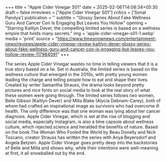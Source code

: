 +++
title = "Apple Cider Vinegar S01"
date = 2025-02-06T14:08:34+05:30
draft = false
mreviews = ["Apple Cider Vinegar S01"]
critics = ['Sonal Pandya']
publication = ''
subtitle = "Glossy Series About Fake Wellness Guru And Cancer Con Is Engaging But Leaves You Hollow"
opening = "Starring Kaitlyn Dever, the compelling limited series is based on a wellness empire that holds many secrets."
img = 'apple-cider-vinegar-s01-1.webp'
media = 'print'
source = "https://www.timesnownews.com/entertainment-news/reviews/apple-cider-vinegar-review-kaitlyn-dever-glossy-series-about-fake-wellness-guru-and-cancer-con-is-engaging-but-leaves-you-hollow-review-117984091"
+++

The series Apple Cider Vinegar wastes no time in telling viewers that it is a true story based on a lie. Set in Australia, the limited series is based on the wellness culture that emerged in the 2010s, with pretty young women leading the charge and telling people how to eat and shape their lives. Created by writer Samantha Strauss, the drama looks beyond pretty pictures and nice fonts on social media to look at the real story of what these women were going through. The limited series follows two women, Belle Gibson (Kaitlyn Dever) and Milla Blake (Alycia Debnam-Carey), both of whom had crafted an inspirational image as survivors who had overcome ill health. The only difference was that one woman was lying about her cancer diagnosis. Apple Cider Vinegar, which is set at the rise of blogging and social media, especially Instagram, is also a time capsule about wellness culture, which rejected science and heralded the benefits of nature. Based on the book The Woman Who Fooled the World by Beau Donelly and Nick Toscano, creator Strauss has written the series with Anya Beyersdorf and Angela Betzien. Apple Cider Vinegar goes pretty deep into the backstories of Belle and Milla and shows why, while their intentions were well-meaning at first, it all snowballed out by the end.
